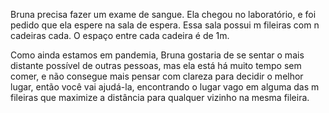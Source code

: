 Bruna precisa fazer um exame de sangue. Ela chegou no laboratório, e foi pedido que ela espere na sala de espera. Essa sala possui m fileiras com n cadeiras cada. O espaço entre cada cadeira é de 1m.

Como ainda estamos em pandemia, Bruna gostaria de se sentar o mais distante possível de outras pessoas, mas ela está há muito tempo sem comer, e não consegue mais pensar com clareza para decidir o melhor lugar, então você vai ajudá-la, encontrando o lugar vago em alguma das m fileiras que maximize a distância para qualquer vizinho na mesma fileira.
